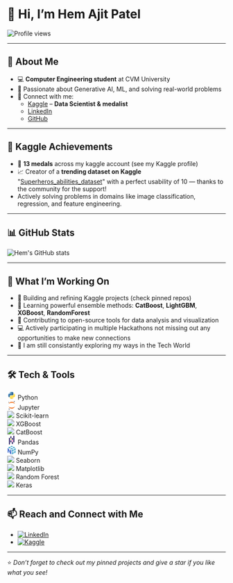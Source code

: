 # 👋 Hi, I’m Hem Ajit Patel

![Profile views](https://komarev.com/ghpvc/?username=hemathens)

---

## 🚀 About Me
- 💻 **Computer Engineering student** at CVM University
- 🎯 Passionate about Generative AI, ML, and solving real-world problems
- 🔗 Connect with me:
  - [Kaggle](https://www.kaggle.com/hemajitpatel) – **Data Scientist & medalist**
  - [LinkedIn](https://www.linkedin.com/in/hem-patel19)  
  - [GitHub](https://github.com/hemathens)

---

## 🥇 Kaggle Achievements
- 🏅 **13 medals** across my kaggle account (see my Kaggle profile)
- 📈 Creator of a **trending dataset on Kaggle** "[Superheros_abilities_dataset](https://www.kaggle.com/datasets/hemajitpatel/superheros-abilities-dataset)" with a perfect usability of 10 — thanks to the community for the support!
- Actively solving problems in domains like image classification, regression, and feature engineering.

---

## 📊 GitHub Stats

![Hem's GitHub stats](https://github-readme-stats.vercel.app/api?username=hemathens&show_icons=true&theme=radical)

---

## 🧠 What I’m Working On
- 🚀 Building and refining Kaggle projects (check pinned repos)
- 🌱 Learning powerful ensemble methods: **CatBoost**, **LightGBM**, **XGBoost**, **RandomForest**
- 🤝 Contributing to open-source tools for data analysis and visualization
- 💻 Actively participating in multiple Hackathons not missing out any opportunities to make new connections
- 🧭 I am still consistantly exploring my ways in the Tech World

---

## 🛠️ Tech & Tools

<code><img height="20" src="https://raw.githubusercontent.com/devicons/devicon/master/icons/python/python-original.svg"></code> Python  
<code><img height="20" src="https://raw.githubusercontent.com/devicons/devicon/master/icons/jupyter/jupyter-original.svg"></code> Jupyter  
<code><img height="20" src="https://raw.githubusercontent.com/devicons/devicon/master/icons/scikit-learn/scikit-learn-original.svg"></code> Scikit-learn  
<code><img height="20" src="https://raw.githubusercontent.com/devicons/devicon/master/icons/xgboost/xgboost-original-wordmark.svg"></code> XGBoost  
<code><img height="20" src="https://raw.githubusercontent.com/devicons/devicon/master/icons/catboost/catboost-original.svg"></code> CatBoost  
<code><img height="20" src="https://raw.githubusercontent.com/devicons/devicon/master/icons/pandas/pandas-original.svg"></code> Pandas  
<code><img height="20" src="https://raw.githubusercontent.com/devicons/devicon/master/icons/numpy/numpy-original.svg"></code> NumPy  
<code><img height="20" src="https://seaborn.pydata.org/_static/logo-wide-lightbg.svg"></code> Seaborn  
<code><img height="20" src="https://matplotlib.org/stable/_static/logo2_compressed.svg"></code> Matplotlib  
<code><img height="20" src="https://upload.wikimedia.org/wikipedia/commons/7/76/Decision_Tree.jpg"></code> Random Forest  
<code><img height="20" src="https://upload.wikimedia.org/wikipedia/commons/a/ae/Keras_logo.svg"></code> Keras  

---

## 📫 Reach and Connect with Me
- [![LinkedIn](https://img.shields.io/badge/LinkedIn-Hem%20Ajit%20Patel-0A66C2?logo=linkedin)](https://www.linkedin.com/in/hem-patel19)  
- [![Kaggle](https://img.shields.io/badge/Kaggle-hemajitpatel-20BEFF?logo=kaggle)](https://www.kaggle.com/hemajitpatel)

---

⭐ _Don’t forget to check out my pinned projects and give a star if you like what you see!_
